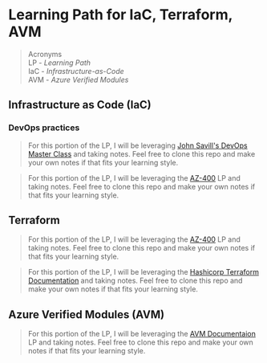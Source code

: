 # Learning Path for IaC, Terraform, AVM

> Acronyms  
> LP - *Learning Path*  
> IaC - *Infrastructure-as-Code*  
> AVM - *Azure Verified Modules*

## Infrastructure as Code (IaC)

### DevOps practices

> For this portion of the LP, I will be leveraging [John Savill's DevOps Master Class]() and taking notes. Feel free to clone this repo and make your own notes if that fits your learning style.

> For this portion of the LP, I will be leveraging the [AZ-400]() LP and taking notes. Feel free to clone this repo and make your own notes if that fits your learning style.

## Terraform

> For this portion of the LP, I will be leveraging the [AZ-400]() LP and taking notes. Feel free to clone this repo and make your own notes if that fits your learning style.

> For this portion of the LP, I will be leveraging the [Hashicorp Terraform Documentation]() and taking notes. Feel free to clone this repo and make your own notes if that fits your learning style.

## Azure Verified Modules (AVM)

> For this portion of the LP, I will be leveraging the [AVM Documentaion](aka.ms/avm) LP and taking notes. Feel free to clone this repo and make your own notes if that fits your learning style.